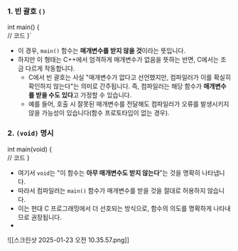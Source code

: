 
### 1. **빈 괄호 `()`**

int main() {     
// 코드 
}`

- 이 경우, `main()` 함수는 **매개변수를 받지 않을 것**이라는 뜻입니다.
- 하지만 이 형태는 C++에서 엄격하게 매개변수가 없음을 뜻하는 반면, C에서는 조금 다르게 작동합니다.
    - C에서 빈 괄호는 사실 "매개변수가 없다고 선언했지만, 컴파일러가 이를 확실히 확인하지 않는다"는 의미로 간주됩니다. 즉, 컴파일러는 해당 함수가 **매개변수를 받을 수도 있다**고 가정할 수 있습니다.
    - 예를 들어, 호출 시 잘못된 매개변수를 전달해도 컴파일러가 오류를 발생시키지 않을 가능성이 있습니다(함수 프로토타입이 없는 경우).

### 2. **`(void)` 명시**

int main(void) {     
// 코드 
}

- 여기서 `void`는 "이 함수는 **아무 매개변수도 받지 않는다**"는 것을 명확히 나타냅니다.
- 따라서 컴파일러는 `main()` 함수가 매개변수를 받을 것을 절대로 허용하지 않습니다.
- 이는 현대 C 프로그래밍에서 더 선호되는 방식으로, 함수의 의도를 명확하게 나타내므로 권장됩니다.
- 

![[스크린샷 2025-01-23 오전 10.35.57.png]]